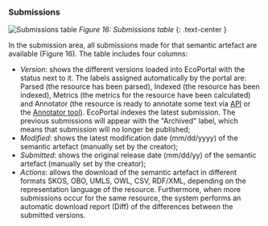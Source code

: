 ### Submissions
![Submissions table]({{site.figures_link}}/{{page.portal}}/Figure16.png)
_Figure 16: Submissions table_
{: .text-center }

In the submission area, all submissions made for that semantic artefact are available (Figure 16). The table includes four columns:
- _Version_: shows the different versions loaded into EcoPortal with the status next to it. The labels assigned automatically by the portal are: Parsed (the resource has been parsed), Indexed (the resource has been indexed), Metrics (the metrics for the resource have been calculated) and Annotator (the resource is ready to annotate some text via [API]() or the [Annotator tool](http://ecoportal.lifewatchitaly.eu/annotator)). EcoPortal indexes the latest submission. The previous submissions will appear with the "Archived" label, which means that submission will no longer be published;
- _Modified_: shows the latest modification date (mm/dd/yyyy) of the semantic artefact (manually set by the creator);
- _Submitted_: shows the original release date (mm/dd/yy) of the semantic artefact (manually set by the creator);
- _Actions_: allows the download of the semantic artefact in different formats SKOS, OBO, UMLS, OWL, CSV, RDF/XML, depending on the representation language of the resource. Furthermore, when more submissions occur for the same resource, the system performs an automatic download report (Diff) of the differences between the submitted versions.